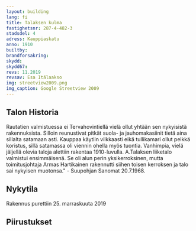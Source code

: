 ```yaml
---
layout: building
lang: fi
title: Talaksen kulma
fastighetsnr: 287-4-482-3
stadsdel: 4
adress: Kauppiaskatu
anno: 1910
builtby:
brandforsakring:
skydd:
skydd67:
revs: 11.2019
revsav: Esa Itälaakso
img: streetview2009.png
img_caption: Google Streetview 2009
---
```

## Talon Historia
Rautatien valmistuessa ei Tervahovintiellä vielä ollut yhtään sen nykyisistä rakennuksista. Silloin reunustivat pitkät suola- ja jauhomakasiinit tietä aina sillalta satamaan asti. Kauppaa käytiin vilkkaasti eikä tullikamari ollut pelkkä koristus, sillä satamassa oli viennin ohella myös tuontia. Vanhimpia, vielä jäljellä olevia taloja alettiin rakentaa 1910-luvulla. A.Talaksen liiketalo valmistui ensimmäisenä. Se oli alun perin yksikerroksinen, mutta toimitusjohtaja Armas Hartikainen rakennutti siihen toisen kerroksen ja talo sai nykyisen muotonsa." - Suupohjan Sanomat 20.7.1968.



## Nykytila
Rakennus purettiin 25. marraskuuta 2019



## Piirustukset
